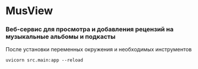 # MusView
### Веб-сервис для просмотра и добавления рецензий на музыкальные альбомы и подкасты


После установки переменных окружения и необходимых инструментов
```
uvicorn src.main:app --reload 
```
